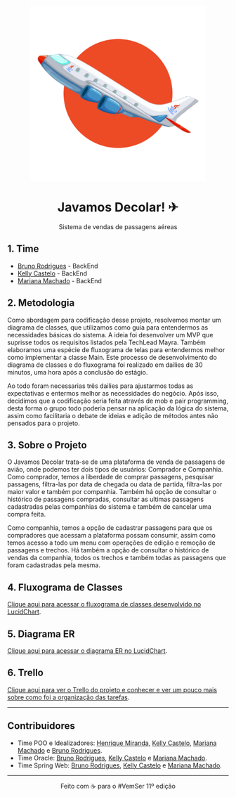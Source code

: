 <p align="center">
    <img src="images/logo.png" width="400">
</p>

<h1 align="center">Javamos Decolar! ✈</h1>
<p align="center">Sistema de vendas de passagens aéreas</p>

## 1. Time 

- [Bruno Rodrigues](https://github.com/brunorodriguesdias) - BackEnd
- [Kelly Castelo](https://github.com/zam0k) - BackEnd
- [Mariana Machado](https://github.com/marimaccos) - BackEnd

## 2. Metodologia

Como abordagem para codificação desse projeto, resolvemos montar um diagrama de classes, 
que utilizamos como guia para entendermos as necessidades básicas do sistema. A ideia foi
desenvolver um MVP que suprisse todos os requisitos listados pela TechLead Mayra. Também elaboramos uma espécie 
de fluxograma de telas para entendermos melhor como implementar
a classe Main. Este processo de desenvolvimento do diagrama de classes e do fluxograma foi
realizado em dailies de 30 minutos, uma hora após a conclusão do estágio.

Ao todo foram necessarias três dailies para ajustarmos todas as expectativas e entermos melhor
as necessidades do negócio. Após isso, decidimos que a codificação seria feita através de mob e pair programming,
desta forma o grupo todo poderia pensar na aplicação da lógica do sistema, assim como facilitaria o debate de ideias e adição de
métodos antes não pensados para o projeto.

## 3. Sobre o Projeto

O Javamos Decolar trata-se de uma plataforma de venda de passagens de avião, onde podemos ter dois tipos de usuários: Comprador
e Companhia. Como comprador, temos a liberdade de comprar passagens, pesquisar passagens, filtra-las por data de chegada ou data
de partida, filtra-las por maior valor e também por companhia. Também há opção de consultar o histórico de passagens compradas,
consultar as ultimas passagens cadastradas pelas companhias do sistema e também de cancelar uma compra feita.

Como companhia, temos a opção de cadastrar passagens para que os compradores que acessam a plataforma possam consumir, assim como 
temos acesso a todo um menu com operações de edição e remoção de passagens e trechos. Há também a opção de consultar o histórico de
vendas da companhia, todos os trechos e também todas as passagens que foram cadastradas pela mesma.

## 4. Fluxograma de Classes

<a href="https://lucid.app/lucidchart/3af70d48-f1d4-4a57-ac5c-337591e39794/edit?viewport_loc=-279%2C104%2C2864%2C1536%2C0_0&invitationId=inv_037c3db8-56b7-499c-89bf-1c005dcd294b">Clique aqui para acessar o fluxograma de classes desenvolvido no LucidChart</a>.

## 5. Diagrama ER

<a href="https://lucid.app/lucidchart/2e81f5bd-cd54-4b25-8416-47a994d87fcc/edit?viewport_loc=52%2C-75%2C2318%2C1276%2C0_0&invitationId=inv_a6736357-686c-486b-8e63-1957c80c061b">Clique aqui para acessar o diagrama ER no LucidChart</a>.

## 6. Trello

<a href="https://trello.com/b/AxMinlcn/tf-oracle-oop">Clique aqui para ver o Trello do projeto e conhecer e ver um pouco mais sobre como foi a organização das tarefas</a>.

<hr>

## Contribuidores
* Time POO e Idealizadores: [Henrique Miranda](https://github.com/miranda-henrique), [Kelly Castelo](https://github.com/zam0k), [Mariana Machado](https://github.com/marimaccos) e [Bruno Rodrigues](https://github.com/brunorodriguesdias).
* Time Oracle: [Bruno Rodrigues](https://github.com/brunorodriguesdias), [Kelly Castelo](https://github.com/zam0k) e [Mariana Machado](https://github.com/marimaccos).
* Time Spring Web: [Bruno Rodrigues](https://github.com/brunorodriguesdias), [Kelly Castelo](https://github.com/zam0k) e [Mariana Machado](https://github.com/marimaccos).
<hr>

<p align="center">Feito com ☕ para o #VemSer 11º edição</p>
